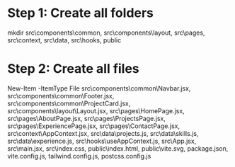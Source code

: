 # Step 1: Create all folders
mkdir src\components\common, src\components\layout, src\pages, src\context, src\data, src\hooks, public

# Step 2: Create all files
New-Item -ItemType File src\components\common\Navbar.jsx, src\components\common\Footer.jsx, src\components\common\ProjectCard.jsx, src\components\layout\Layout.jsx, src\pages\HomePage.jsx, src\pages\AboutPage.jsx, src\pages\ProjectsPage.jsx, src\pages\ExperiencePage.jsx, src\pages\ContactPage.jsx, src\context\AppContext.jsx, src\data\projects.js, src\data\skills.js, src\data\experience.js, src\hooks\useAppContext.js, src\App.jsx, src\main.jsx, src\index.css, public\index.html, public\vite.svg, package.json, vite.config.js, tailwind.config.js, postcss.config.js
